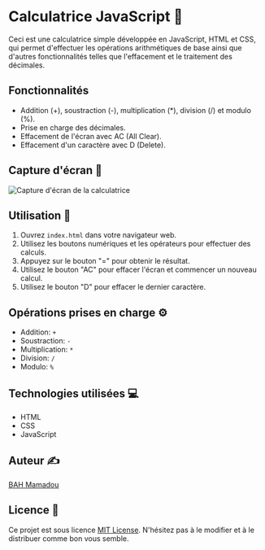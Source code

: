 # Calculatrice JavaScript 🧮

Ceci est une calculatrice simple développée en JavaScript, HTML et CSS, qui permet d'effectuer les opérations arithmétiques de base ainsi que d'autres fonctionnalités telles que l'effacement et le traitement des décimales.

## Fonctionnalités

- Addition (+), soustraction (-), multiplication (*), division (/) et modulo (%).
- Prise en charge des décimales.
- Effacement de l'écran avec AC (All Clear).
- Effacement d'un caractère avec D (Delete).

## Capture d'écran 📸

![Capture d'écran de la calculatrice](screenshot.png)

## Utilisation 🚀

1. Ouvrez `index.html` dans votre navigateur web.
2. Utilisez les boutons numériques et les opérateurs pour effectuer des calculs.
3. Appuyez sur le bouton "=" pour obtenir le résultat.
4. Utilisez le bouton "AC" pour effacer l'écran et commencer un nouveau calcul.
5. Utilisez le bouton "D" pour effacer le dernier caractère.

## Opérations prises en charge ⚙️

- Addition: `+`
- Soustraction: `-`
- Multiplication: `*`
- Division: `/`
- Modulo: `%`

## Technologies utilisées 💻

- HTML
- CSS
- JavaScript

## Auteur ✍️

[BAH Mamadou](https://bahali21.github.io/BAHMamadou/)

## Licence 📝

Ce projet est sous licence [MIT License](LICENSE). N'hésitez pas à le modifier et à le distribuer comme bon vous semble.

